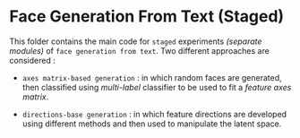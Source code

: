 # Face Generation From Text (Staged)

This folder contains the main code for `staged` experiments _(separate modules)_ of `face generation from text`. Two different approaches are considered :

-   `axes matrix-based generation` : in which random faces are generated, then classified using _multi-label_ classifier to be used to fit a _feature axes matrix_.

-   `directions-base generation` : in which feature directions are developed using different methods and then used to manipulate the latent space.

